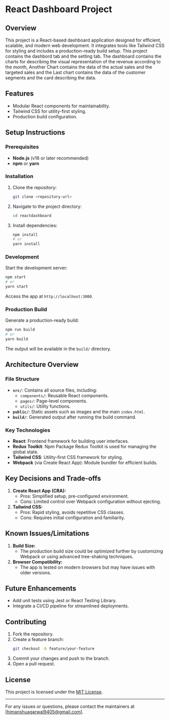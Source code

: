 # React Dashboard Project

## Overview
This project is a React-based dashboard application designed for efficient, scalable, and modern web development. It integrates tools like Tailwind CSS for styling and includes a production-ready build setup. This project contains the dashbord tab and the setting tab. The dashboard contains the charts for describing the visual representation of the revenue according to the month, Another Chart contains the data of the actual sales and the targeted sales and the Last chart contains the data of the customer segments and the card describing the data.

## Features
- Modular React components for maintainability.
- Tailwind CSS for utility-first styling.
- Production build configuration.

## Setup Instructions

### Prerequisites
- **Node.js** (v16 or later recommended)
- **npm** or **yarn**

### Installation
1. Clone the repository:
   ```bash
   git clone <repository-url>
   ```
2. Navigate to the project directory:
   ```bash
   cd reactdashboard
   ```
3. Install dependencies:
   ```bash
   npm install
   # or
   yarn install
   ```

### Development
Start the development server:
```bash
npm start
# or
yarn start
```
Access the app at `http://localhost:3000`.

### Production Build
Generate a production-ready build:
```bash
npm run build
# or
yarn build
```
The output will be available in the `build/` directory.

## Architecture Overview

### File Structure
- **`src/`**: Contains all source files, including:
  - `components/`: Reusable React components.
  - `pages/`: Page-level components.
  - `utils/`: Utility functions.
- **`public/`**: Static assets such as images and the main `index.html`.
- **`build/`**: Generated output after running the build command.

### Key Technologies
- **React**: Frontend framework for building user interfaces.
- **Redux Toolkit**: Npm Package Redux Toolkit is used for managing the global state.
- **Tailwind CSS**: Utility-first CSS framework for styling.
- **Webpack** (via Create React App): Module bundler for efficient builds.

## Key Decisions and Trade-offs
1. **Create React App (CRA):**
   - Pros: Simplified setup, pre-configured environment.
   - Cons: Limited control over Webpack configuration without ejecting.
2. **Tailwind CSS:**
   - Pros: Rapid styling, avoids repetitive CSS classes.
   - Cons: Requires initial configuration and familiarity.

## Known Issues/Limitations
1. **Build Size:**
   - The production build size could be optimized further by customizing Webpack or using advanced tree-shaking techniques.
2. **Browser Compatibility:**
   - The app is tested on modern browsers but may have issues with older versions.

## Future Enhancements
- Add unit tests using Jest or React Testing Library.
- Integrate a CI/CD pipeline for streamlined deployments.

## Contributing
1. Fork the repository.
2. Create a feature branch:
   ```bash
   git checkout -b feature/your-feature
   ```
3. Commit your changes and push to the branch.
4. Open a pull request.

## License
This project is licensed under the [MIT License](LICENSE).

---
For any issues or questions, please contact the maintainers at [himanshuagarwal9405@gmail.com].
